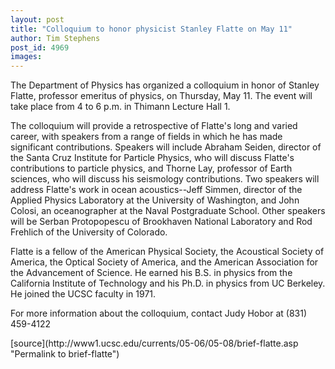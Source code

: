 ```yaml
---
layout: post
title: "Colloquium to honor physicist Stanley Flatte on May 11"
author: Tim Stephens
post_id: 4969
images:
---
```


<a name="content" id="content"></a>
<p>
  The Department of Physics has organized a colloquium in honor of Stanley Flatte, professor emeritus of physics, on Thursday, May 11. The event will take place from 4 to 6 p.m. in Thimann Lecture Hall 1.
</p>
<p>
  The colloquium will provide a retrospective of Flatte's long and varied career, with speakers from a range of fields in which he has made significant contributions. Speakers will include Abraham Seiden, director of the Santa Cruz Institute for Particle Physics, who will discuss Flatte's contributions to particle physics, and Thorne Lay, professor of Earth sciences, who will discuss his seismology contributions. Two speakers will address Flatte's work in ocean acoustics--Jeff Simmen, director of the Applied Physics Laboratory at the University of Washington, and John Colosi, an oceanographer at the Naval Postgraduate School. Other speakers will be Serban Protopopescu of Brookhaven National Laboratory and Rod Frehlich of the University of Colorado.
</p>
<p>
  Flatte is a fellow of the American Physical Society, the Acoustical Society of America, the Optical Society of America, and the American Association for the Advancement of Science. He earned his B.S. in physics from the California Institute of Technology and his Ph.D. in physics from UC Berkeley. He joined the UCSC faculty in 1971.
</p>
<p>
  For more information about the colloquium, contact Judy Hobor at (831) 459-4122
</p>
[source](http://www1.ucsc.edu/currents/05-06/05-08/brief-flatte.asp "Permalink to brief-flatte")
